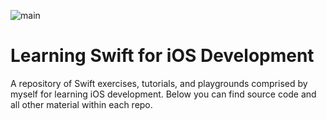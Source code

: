 ![main](https://2e8ram2s1li74atce18qz5y1-wpengine.netdna-ssl.com/wp-content/uploads/2014/10/Screen-Shot-2014-10-03-at-3.09.17-PM.png)
# Learning Swift for iOS Development
A repository of Swift exercises, tutorials, and playgrounds comprised by myself for learning iOS development. Below you can find source code and all other material within each repo. 